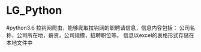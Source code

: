# LG_Python
#python3.6
拉钩网爬虫，能够爬取拉钩网的职聘请信息，信息内容包括：
公司名称，公司所在地，薪资，公司规模，招聘职位等。
信息以excel的表格形式存储在本地文件中


